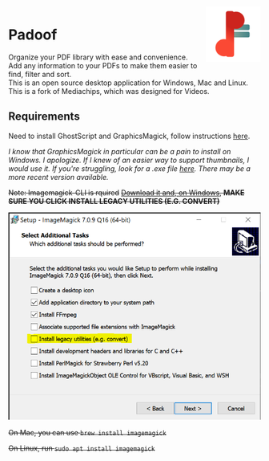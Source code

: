
<img align="right" width="110" height="110" src="./public/icons/icon.png">

# Padoof
Organize your PDF library with ease and convenience.  <br>
Add any information to your PDFs to make them easier to find, filter and sort.  <br>
This is an open source desktop application for Windows, Mac and Linux. <br>
This is a fork of Mediachips, which was designed for Videos.


## Requirements

Need to install GhostScript and GraphicsMagick, follow instructions [here](https://github.com/yakovmeister/pdf2image/blob/HEAD/docs/gm-installation.md). 

*I know that GraphicsMagick in particular can be a pain to install on Windows. I apologize. If I knew of an easier way to support thumbnails, I would use it. If you're struggling, look for a .exe file [here](https://sourceforge.net/projects/graphicsmagick/files/graphicsmagick-binaries/1.3.43/). There may be a more recent version available.*


~~Note: Imagemagick-CLI is rquired~~
  ~~[Download it and, on Windows](https://imagemagick.org/script/download.php#windows), **MAKE SURE YOU CLICK INSTALL LEGACY UTILITIES (E.G. CONVERT)**~~

  ~~![Imagemagick installer](image.png)~~

~~On Mac, you can use `brew install imagemagick`~~

~~On Linux, run `sudo apt install imagemagick`~~

